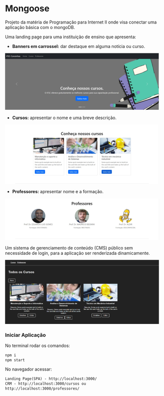 # Mongoose
Projeto da matéria de Programação para Internet II onde visa conectar uma aplicação básica com o mongoDB.

Uma landing page para uma instituição de ensino que apresenta:
* **Banners em carrossel:** dar destaque em alguma notícia ou curso.
<div align="left">
  <img src="https://github.com/everton097/mongoose/blob/main/public/img/carossel.jpeg" width="550" alt="carossel-IMG" />
</div>

* **Cursos:** apresentar o nome e uma breve descrição.
<div align="left">
  <img src="https://github.com/everton097/mongoose/blob/main/public/img/cursos.jpeg" width="550" alt="carossel-IMG" />
</div>

* **Professores:** apresentar nome e a formação.
<div align="left">
  <img src="https://github.com/everton097/mongoose/blob/main/public/img/professores.jpeg" width="550" alt="carossel-IMG" />
</div>

Um sistema de gerenciamento de conteúdo (CMS) público sem necessidade de login, para a aplicação ser renderizada dinamicamente.
<div align="left">
  <img src="https://github.com/everton097/mongoose/blob/main/public/img/CMR.png" width="550" alt="carossel-IMG" />
</div>

### Iniciar Aplicação
No terminal rodar os comandos:
```
npm i
npm start
```
No navegador acessar:
```
Landing Page(SPA) - http://localhost:3000/
CRM - http://localhost:3000/cursos ou http://localhost:3000/professores/
```
